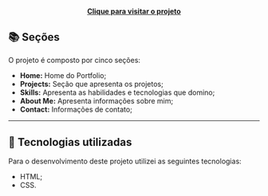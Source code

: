 <h4 align="center"><a href="https://digxz.github.io/portfolio/">Clique para visitar o projeto</a></h4>

## 📚 Seções

O projeto é composto por cinco seções:

- **Home:** Home do Portfolio;
- **Projects:** Seção que apresenta os projetos;
- **Skills:** Apresenta as habilidades e tecnologias que domino;
- **About Me:** Apresenta informações sobre mim;
- **Contact:** Informações de contato;

---

## 💼 Tecnologias utilizadas

Para o desenvolvimento deste projeto utilizei as seguintes tecnologias:

- HTML;
- CSS.
